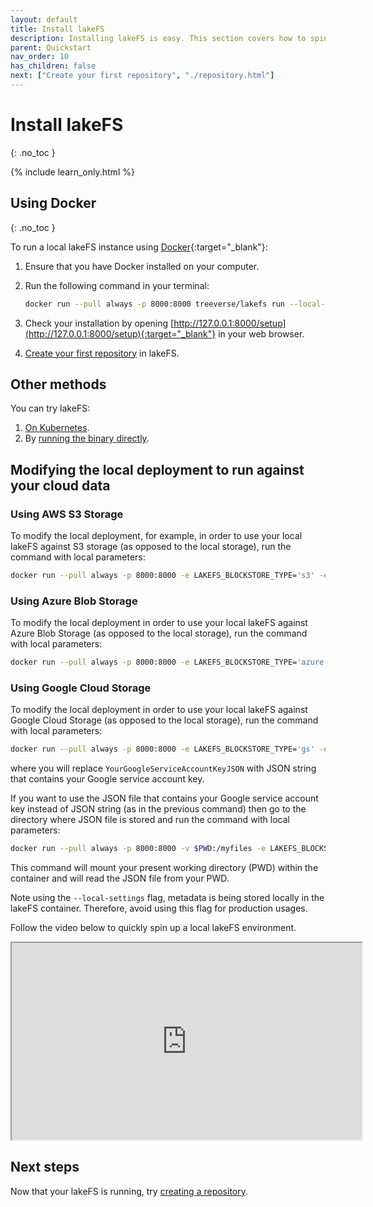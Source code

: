 ```yaml
---
layout: default
title: Install lakeFS
description: Installing lakeFS is easy. This section covers how to spin up lakeFS using Docker.
parent: Quickstart
nav_order: 10
has_children: false
next: ["Create your first repository", "./repository.html"]
---
```


# Install lakeFS
{: .no_toc }

{% include learn_only.html %} 

## Using Docker 
{: .no_toc }

To run a local lakeFS instance using [Docker](https://docs.docker.com/){:target="_blank"}:

1. Ensure that you have Docker installed on your computer. 

1. Run the following command in your terminal:

   ```bash
   docker run --pull always -p 8000:8000 treeverse/lakefs run --local-settings
   ```

1. Check your installation by opening [http://127.0.0.1:8000/setup](http://127.0.0.1:8000/setup){:target="_blank"} in your web browser.

1. [Create your first repository](repository.md) in lakeFS.

## Other methods

You can try lakeFS:

1. [On Kubernetes](more_quickstart_options.md#on-kubernetes-with-helm).
1. By [running the binary directly](more_quickstart_options.md#using-the-binary).

## Modifying the local deployment to run against your cloud data

### Using AWS S3 Storage
To modify the local deployment, for example, in order to use your local lakeFS against S3 storage (as opposed to the local storage), run the command with local parameters:
   ```bash
docker run --pull always -p 8000:8000 -e LAKEFS_BLOCKSTORE_TYPE='s3' -e AWS_ACCESS_KEY_ID='YourAccessKeyValue' -e AWS_SECRET_ACCESS_KEY='YourSecretKeyValue'  treeverse/lakefs run --local-settings
   ```
### Using Azure Blob Storage
To modify the local deployment in order to use your local lakeFS against Azure Blob Storage (as opposed to the local storage), run the command with local parameters:
   ```bash
docker run --pull always -p 8000:8000 -e LAKEFS_BLOCKSTORE_TYPE='azure' -e LAKEFS_BLOCKSTORE_AZURE_STORAGE_ACCOUNT='YourAzureStorageAccountName' -e LAKEFS_BLOCKSTORE_AZURE_STORAGE_ACCESS_KEY='YourAzureStorageAccessKey' treeverse/lakefs run --local-settings
   ```

### Using Google Cloud Storage
To modify the local deployment in order to use your local lakeFS against Google Cloud Storage (as opposed to the local storage), run the command with local parameters:
   ```bash
docker run --pull always -p 8000:8000 -e LAKEFS_BLOCKSTORE_TYPE='gs' -e LAKEFS_BLOCKSTORE_GS_CREDENTIALS_JSON='YourGoogleServiceAccountKeyJSON' treeverse/lakefs run --local-settings
   ```
where you will replace ```YourGoogleServiceAccountKeyJSON``` with JSON string that contains your Google service account key.

If you want to use the JSON file that contains your Google service account key instead of JSON string (as in the previous command) then go to the directory where JSON file is stored and run the command with local parameters:
   ```bash
docker run --pull always -p 8000:8000 -v $PWD:/myfiles -e LAKEFS_BLOCKSTORE_TYPE='gs' -e LAKEFS_BLOCKSTORE_GS_CREDENTIALS_FILE='/myfiles/YourGoogleServiceAccountKey.json' treeverse/lakefs run --local-settings
   ```
This command will mount your present working directory (PWD) within the container and will read the JSON file from your PWD.


Note using the ```--local-settings``` flag, metadata is being stored locally in the lakeFS container. Therefore, avoid using this flag for production usages.

Follow the video below to quickly spin up a local lakeFS environment.

<iframe width="560" height="315" src="https://www.youtube.com/embed/CIDrHVFnIJY"></iframe>

## Next steps

Now that your lakeFS is running, try [creating a repository](repository.md).
